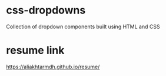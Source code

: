 # css-dropdowns
Collection of dropdown components built using HTML and CSS

# resume link
https://aliakhtarmdh.github.io/resume/
